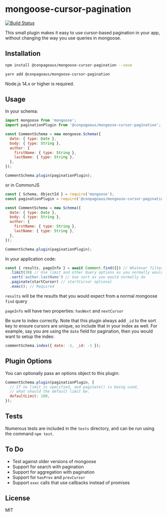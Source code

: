 # mongoose-cursor-pagination

[![Build Status](https://travis-ci.org/mother/mongoose-cursor-pagination.svg?branch=master)](https://travis-ci.org/mother/mongoose-cursor-pagination)

This small plugin makes it easy to use cursor-based pagination in your app, without changing the way you use queries in mongoose.

## Installation

```bash
npm install @conpagoaus/mongoose-cursor-pagination --save
```

```bash
yarn add @conpagoaus/mongoose-cursor-pagination
```

Node.js 14.x or higher is required.

## Usage

In your schema:

```javascript
import mongoose from 'mongoose';
import paginationPlugin from '@conpagoaus/mongoose-cursor-pagination';

const CommentSchema = new mongoose.Schema({
  date: { type: Date },
  body: { type: String },
  author: {
    firstName: { type: String },
    lastName: { type: String },
  },
});

CommentSchema.plugin(paginationPlugin);
```

or in CommonJS

```javascript
const { Schema, ObjectId } = require('mongoose');
const paginationPlugin = require('@conpagoaus/mongoose-cursor-pagination');

const CommentSchema = new Schema({
  date: { type: Date },
  body: { type: String },
  author: {
    firstName: { type: String },
    lastName: { type: String },
  },
});

CommentSchema.plugin(paginationPlugin);
```

In your application code:

```javascript
const { results, pageInfo } = await Comment.find({}) // Whatever filter you want
  .limit(30) // Use limit and other Query options as you normally would
  .sort('author.lastName') // Use sort as you would normally do
  .paginate(startCursor) // startCursor optional
  .exec(); // Required
```

`results` will be the results that you would expect from a normal mongoose `find` query

`pageInfo` will have two properties: `hasNext` and `nextCursor`

Be sure to index correctly. Note that this plugin always add `_id` to the sort key to ensure cursors are unique, so include that in your index as well. For example, say you are using the `date` field for pagination, then you would want to setup the index:

```js
commentSchema.index({ date: -1, _id: -1 });
```

## Plugin Options

You can optionally pass an options object to this plugin:

```js
CommentSchema.plugin(paginationPlugin, {
  // If no limit is specified, and paginate() is being used,
  // what should the default limit be.
  defaultLimit: 100,
});
```

## Tests

Numerous tests are included in the `tests` directory, and can be run using the command `npm test`.

## To Do

- Test against older versions of mongoose
- Support for search with pagination
- Support for aggregation with pagination
- Support for `hasPrev` and `prevCursor`
- Support `exec` calls that use callbacks instead of promises

## License

MIT
